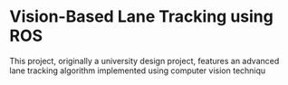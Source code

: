 # Vision-Based Lane Tracking using ROS
 This project, originally a university design project, features an advanced lane tracking algorithm implemented using computer vision techniqu